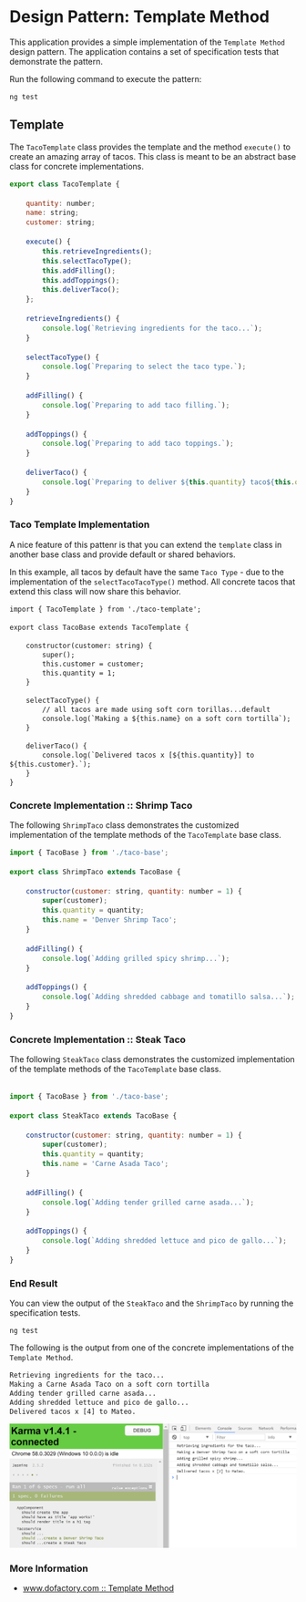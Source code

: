 # Design Pattern: Template Method
This application provides a simple implementation of the ` Template Method ` design pattern. The application contains a set of specification tests that demonstrate the pattern. 

Run the following command to execute the pattern:
```
ng test
```

## Template
The ` TacoTemplate ` class provides the template and the method ` execute() ` to create an amazing array of tacos. This class is meant to be an abstract base class for concrete implementations. 

```javascript
export class TacoTemplate {

    quantity: number;
    name: string;
    customer: string;

    execute() {
        this.retrieveIngredients();
        this.selectTacoType();
        this.addFilling();
        this.addToppings();
        this.deliverTaco();
    };

    retrieveIngredients() {
        console.log(`Retrieving ingredients for the taco...`);
    }

    selectTacoType() {
        console.log(`Preparing to select the taco type.`);
    }

    addFilling() {
        console.log(`Preparing to add taco filling.`);
    }

    addToppings() {
        console.log(`Preparing to add taco toppings.`);
    }

    deliverTaco() {
        console.log(`Preparing to deliver ${this.quantity} taco${this.quantity > 1 ? 's' : ''}`);
    }
}
```

### Taco Template Implementation
A nice feature of this pattenr is that you can extend the ` template ` class in another base class and provide default or shared behaviors.

In this example, all tacos by default have the same ` Taco Type ` - due to the implementation of the ` selectTacoTacoType() ` method. All concrete tacos that extend this class will now share this behavior. 

```
import { TacoTemplate } from './taco-template';

export class TacoBase extends TacoTemplate {

    constructor(customer: string) {
        super();
        this.customer = customer;
        this.quantity = 1;
    }

    selectTacoType() {
        // all tacos are made using soft corn torillas...default
        console.log(`Making a ${this.name} on a soft corn tortilla`);
    }

    deliverTaco() {
        console.log(`Delivered tacos x [${this.quantity}] to ${this.customer}.`);
    }
}
```

### Concrete Implementation :: Shrimp Taco
The following ` ShrimpTaco ` class demonstrates the customized implementation of the template methods of the ` TacoTemplate ` base class. 

```javascript
import { TacoBase } from './taco-base';

export class ShrimpTaco extends TacoBase {

    constructor(customer: string, quantity: number = 1) {
        super(customer);
        this.quantity = quantity;
        this.name = 'Denver Shrimp Taco';
    }

    addFilling() {
        console.log(`Adding grilled spicy shrimp...`);
    }

    addToppings() {
        console.log(`Adding shredded cabbage and tomatillo salsa...`);
    }
}
```
### Concrete Implementation :: Steak Taco
The following ` SteakTaco ` class demonstrates the customized implementation of the template methods of the ` TacoTemplate ` base class. 

```javascript

import { TacoBase } from './taco-base';

export class SteakTaco extends TacoBase {

    constructor(customer: string, quantity: number = 1) {
        super(customer);
        this.quantity = quantity;
        this.name = 'Carne Asada Taco';
    }

    addFilling() {
        console.log(`Adding tender grilled carne asada...`);
    }

    addToppings() {
        console.log(`Adding shredded lettuce and pico de gallo...`);
    }
}
```

### End Result
You can view the output of the ` SteakTaco ` and the ` ShrimpTaco ` by running the specification tests. 

```
ng test
```

The following is the output from one of the concrete implementations of the ` Template Method `.
```
Retrieving ingredients for the taco...
Making a Carne Asada Taco on a soft corn tortilla
Adding tender grilled carne asada...
Adding shredded lettuce and pico de gallo...
Delivered tacos x [4] to Mateo.
```

![](result.PNG)

### More Information

* [www.dofactory.com :: Template Method](http://www.dofactory.com/net/template-method-design-pattern)